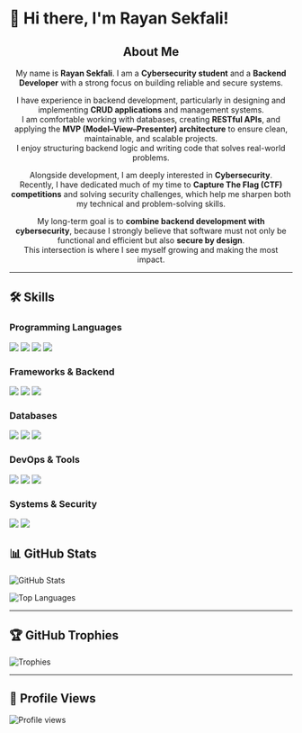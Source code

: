 # 👋 Hi there, I'm Rayan Sekfali!

<div align="center">

## About Me  

My name is <b>Rayan Sekfali</b>. I am a <b>Cybersecurity student</b> and a <b>Backend Developer</b> with a strong focus on building reliable and secure systems.  

I have experience in backend development, particularly in designing and implementing <b>CRUD applications</b> and management systems.  
I am comfortable working with databases, creating <b>RESTful APIs</b>, and applying the <b>MVP (Model–View–Presenter) architecture</b> to ensure clean, maintainable, and scalable projects.  
I enjoy structuring backend logic and writing code that solves real-world problems.  

Alongside development, I am deeply interested in <b>Cybersecurity</b>.  
Recently, I have dedicated much of my time to <b>Capture The Flag (CTF) competitions</b> and solving security challenges, which help me sharpen both my technical and problem-solving skills.  

My long-term goal is to <b>combine backend development with cybersecurity</b>, because I strongly believe that software must not only be functional and efficient but also <b>secure by design</b>.  
This intersection is where I see myself growing and making the most impact.  

</div>

---

## 🛠️ Skills

### Programming Languages
<p>
  <img src="https://img.shields.io/badge/C-A8B9CC?style=for-the-badge&logo=c&logoColor=white"/>
  <img src="https://img.shields.io/badge/Python-3776AB?style=for-the-badge&logo=python&logoColor=white"/>
  <img src="https://img.shields.io/badge/JavaScript-F7DF1E?style=for-the-badge&logo=javascript&logoColor=black"/>
  <img src="https://img.shields.io/badge/Java-007396?style=for-the-badge&logo=java&logoColor=white"/>
</p>

### Frameworks & Backend
<p>
  <img src="https://img.shields.io/badge/Node.js-339933?style=for-the-badge&logo=node.js&logoColor=white"/>
  <img src="https://img.shields.io/badge/Express-000000?style=for-the-badge&logo=express&logoColor=white"/>
  <img src="https://img.shields.io/badge/Flask-000000?style=for-the-badge&logo=flask&logoColor=white"/>
</p>

### Databases
<p>
  <img src="https://img.shields.io/badge/PostgreSQL-4169E1?style=for-the-badge&logo=postgresql&logoColor=white"/>
  <img src="https://img.shields.io/badge/SQLite-003B57?style=for-the-badge&logo=sqlite&logoColor=white"/>
  <img src="https://img.shields.io/badge/Firebase-FFCA28?style=for-the-badge&logo=firebase&logoColor=black"/>
</p>

### DevOps & Tools
<p>
  <img src="https://img.shields.io/badge/Git-F05032?style=for-the-badge&logo=git&logoColor=white"/>
  <img src="https://img.shields.io/badge/GitHub-181717?style=for-the-badge&logo=github&logoColor=white"/>
  <img src="https://img.shields.io/badge/Docker-2496ED?style=for-the-badge&logo=docker&logoColor=white"/>
</p>

### Systems & Security
<p>
  <img src="https://img.shields.io/badge/Kali_Linux-557C94?style=for-the-badge&logo=kalilinux&logoColor=white"/>
  <img src="https://img.shields.io/badge/Wazuh-000000?style=for-the-badge&logoColor=white"/>
</p>


## 📊 GitHub Stats

![GitHub Stats](https://github-readme-stats.vercel.app/api?username=sek7rayan&show_icons=true&theme=tokyonight)

![Top Languages](https://github-readme-stats.vercel.app/api/top-langs/?username=sek7rayan&layout=compact&theme=tokyonight)

---

## 🏆 GitHub Trophies

![Trophies](https://github-profile-trophy.vercel.app/?username=sek7rayan&theme=darkhub)

---

## 👀 Profile Views

![Profile views](https://komarev.com/ghpvc/?username=sek7rayan)

